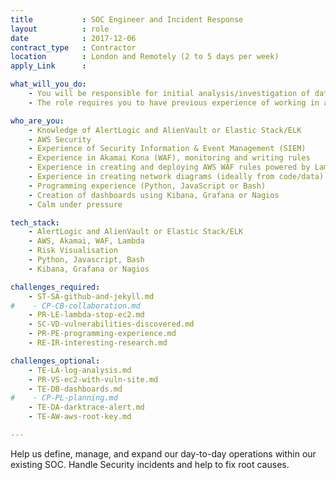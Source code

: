 ```yaml
---
title           : SOC Engineer and Incident Response
layout          : role
date            : 2017-12-06
contract_type   : Contractor
location        : London and Remotely (2 to 5 days per week)
apply_Link      :

what_will_you_do:
    - You will be responsible for initial analysis/investigation of data and the escalation and management of incidents on a day-to-day basis.
    - The role requires you to have previous experience of working in a SOC, along with hands-on experience in helping to define and build monitoring and detection capabilities.

who_are_you:
    - Knowledge of AlertLogic and AlienVault or Elastic Stack/ELK
    - AWS Security
    - Experience of Security Information & Event Management (SIEM)
    - Experience in Akamai Kona (WAF), monitoring and writing rules
    - Experience in creating and deploying AWS WAF rules powered by Lambda(s)
    - Experience in creating network diagrams (ideally from code/data)
    - Programming experience (Python, JavaScript or Bash)
    - Creation of dashboards using Kibana, Grafana or Nagios
    - Calm under pressure

tech_stack:
    - AlertLogic and AlienVault or Elastic Stack/ELK
    - AWS, Akamai, WAF, Lambda
    - Risk Visualisation
    - Python, Javascript, Bash
    - Kibana, Grafana or Nagios

challenges_required:
    - ST-SA-github-and-jekyll.md
#    - CP-CB-collaboration.md
    - PR-LE-lambda-stop-ec2.md
    - SC-VD-vulnerabilities-discovered.md
    - PR-PE-programming-experience.md
    - RE-IR-interesting-research.md

challenges_optional:
    - TE-LA-log-analysis.md
    - PR-VS-ec2-with-vuln-site.md
    - TE-DB-dashboards.md
#    - CP-PL-planning.md
    - TE-DA-darktrace-alert.md
    - TE-AW-aws-root-key.md

---
```


Help us define, manage, and expand our day-to-day operations within our existing SOC.
Handle Security incidents and help to fix root causes.


